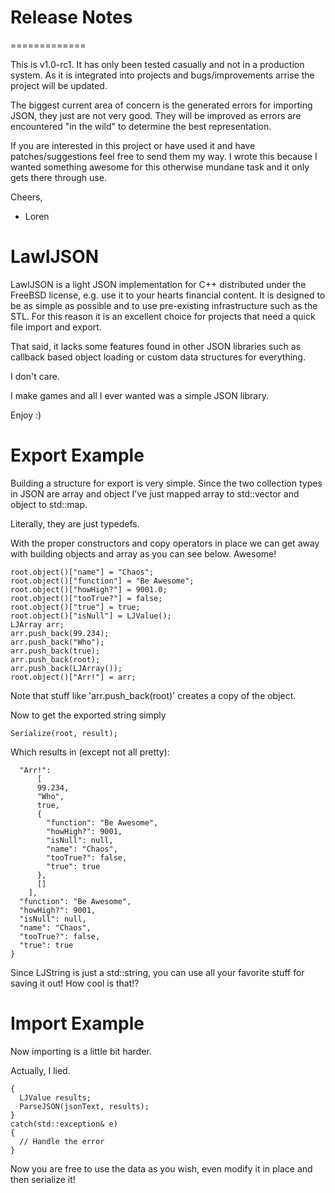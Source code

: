 # Release Notes
=============

This is v1.0-rc1. It has only been tested casually and not in a production
system. As it is integrated into projects and bugs/improvements arrise the
project will be updated. 

The biggest current area of concern is the generated errors for importing
JSON, they just are not very good. They will be improved as errors are encountered
"in the wild" to determine the best representation.

If you are interested in this project or have used it and have patches/suggestions
feel free to send them my way. I wrote this because I wanted something awesome
for this otherwise mundane task and it only gets there through use.

Cheers,
- Loren

LawlJSON 
========

LawlJSON is a light JSON implementation for C++ distributed under the FreeBSD license, e.g. use it to your hearts financial content. It is designed to be as simple as possible and to use pre-existing infrastructure such as the STL. For this reason it is an excellent choice for projects that need a quick file import and export. 

That said, it lacks some features found in other JSON libraries such as callback based object loading or custom data structures for everything. 

I don't care. 

I make games and all I ever wanted was a simple JSON library.

Enjoy :)

Export Example
==============

Building a structure for export is very simple. Since the two collection types
in JSON are array and object I've just mapped array to std::vector and object
to std::map. 

Literally, they are just typedefs. 

With the proper constructors and copy operators in place we can get away with
building objects and array as you can see below. Awesome!

```LJValue root = LJObject();
root.object()["name"] = "Chaos";
root.object()["function"] = "Be Awesome";
root.object()["howHigh?"] = 9001.0;
root.object()["tooTrue?"] = false;
root.object()["true"] = true;
root.object()["isNull"] = LJValue();
LJArray arr;
arr.push_back(99.234);
arr.push_back("Who");
arr.push_back(true);
arr.push_back(root);
arr.push_back(LJArray());
root.object()["Arr!"] = arr;
```

Note that stuff like 'arr.push_back(root)' creates a copy of the object.

Now to get the exported string simply

```LJString result;
Serialize(root, result);
```

Which results in (except not all pretty):

```{
  "Arr!":
	  [
      99.234,
      "Who",
      true,
      {
        "function": "Be Awesome",
        "howHigh?": 9001,
        "isNull": null,
        "name": "Chaos",
        "tooTrue?": false,
        "true": true
      },
      []
    ],
  "function": "Be Awesome",
  "howHigh?": 9001,
  "isNull": null,
  "name": "Chaos",
  "tooTrue?": false,
  "true": true
}
```

Since LJString is just a std::string, you can use all your favorite stuff for
saving it out! How cool is that!?

Import Example
==============

Now importing is a little bit harder. 

Actually, I lied.

```try
{
  LJValue results;
  ParseJSON(jsonText, results);
}
catch(std::exception& e)
{
  // Handle the error
}
```

Now you are free to use the data as you wish, even modify it in place and then
serialize it!
